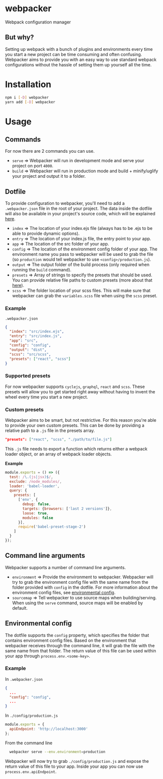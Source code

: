 # webpacker
Webpack configuration manager

## But why?
Setting up webpack with a bunch of plugins and environments every time you start a new project can be time consuming and often confusing. Webpacker aims to provide you with an easy way to use standard webpack configurations without the hassle of setting them up yourself all the time.

# Installation
```bash
npm i [-D] webpacker
yarn add [-D] webpacker
```

# Usage
## Commands
For now there are 2 commands you can use.
- `serve` => Webpacker will run in development mode and serve your project on port `4000`.
- `build` => Webpacker will run in production mode and build + minify/uglify your project and output it to a folder.

## Dotfile
To provide configuration to webpacker, you'll need to add a `.webpacker.json` file in the root of your project. The data inside the dotfile will also be available in your project's source code, which will be explained [here](#environmental-config).

- `index` => The location of your index.ejs file (always has to be .ejs to be able to provide dynamic options).
- `entry` => The location of your index.js file, the entry point to your app.
- `app` => The location of the src folder of your app.
- `config` => The location of the environment config folder of your app. The environment name you pass to webpacker will be used to grab the file (so `production` would tell webpacker to use `<config>/production.js`).
- `output` => The output folder of the build process (only required when running the `build` command).
- `presets` => Array of strings to specify the presets that should be used. You can provide relative file paths to custom presets (more about that [here](#custom-presets)).
- `scss` => The folder location of your scss files. This will make sure that webpacker can grab the `variables.scss` file when using the `scss` preset.

### Example
`.webpacker.json`

```json
{
  "index": "src/index.ejs",
  "entry": "src/index.js",
  "app": "src",
  "config": "config",
  "output": "dist",
  "scss": "src/scss",
  "presets": ["react", "scss"]
}
```

### Supported presets
For now webpacker supports `cyclejs`, `graphql`, `react` and `scss`.
These presets will allow you to get started right away without having to invent the wheel every time you start a new project.

### Custom presets
Webpacker aims to be smart, but not restrictive. For this reason you're able to provide your own custom presets. This can be done by providing a relative path to a `.js` file in the presets array.

```json
"presets": ["react", "scss", "./path/to/file.js"]
```

This `.js` file needs to export a function which returns either a webpack loader object, or an array of webpack loader objects.

**Example**
```js
module.exports = () => ({
  test: /\.(js|jsx)$/,
  exclude: /node_modules/,
  loader: 'babel-loader',
  query: {
    presets: [
      ['env', {
        debug: false,
        targets: {browsers: ['last 2 versions']},
        loose: true,
        modules: false
      }],
      require('babel-preset-stage-2')
    ]
  }
});
```

## Command line arguments
Webpacker supports a number of command line arguments.
- `environment` => Provide the environment to webpacker. Webpacker will try to grab the environment config file with the same name from the folder provided with `config` in the dotfile. For more information about the environment config files, see [environmental config](#environmental-config).
- `sourcemap` => Tell webpacker to use source maps when building/serving. When using the `serve` command, source maps will be enabled by default.

## Environmental config
The dotfile supports the `config` property, which specifies the folder that contains environment config files. Based on the environment that webpacker receives through the command line, it will grab the file with the same name from that folder. The return value of this file can be used within your app through `process.env.<some-key>`.

### Example
In `.webpacker.json`
```json
{
  ...
  "config": "config",
  ...
}
```

In `./config/production.js`
```js
module.exports = {
  apiEndpoint: 'http://localhost:3000'
};
```

From the command line
```bash
  webpacker serve --env.environment=production
```

Webpacker will now try to grab `./config/production.js` and expose the return value of this file to your app. Inside your app you can now use `process.env.apiEndpoint`.
